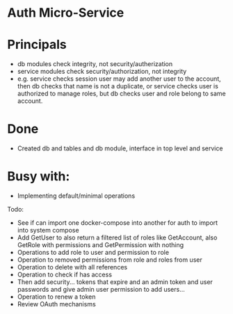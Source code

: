 # Auth Micro-Service

# Principals

- db modules check integrity, not security/autherization
- service modules check security/authorization, not integrity
- e.g. service checks session user may add another user to the account, then db checks that name is not a duplicate, or service checks user is authorized to manage roles, but db checks user and role belong to same account.

# Done
- Created db and tables and db module, interface in top level and service

# Busy with:
- Implementing default/minimal operations

Todo:
- See if can import one docker-compose into another for auth to import into system compose
- Add GetUser to also return a filtered list of roles like GetAccount, also GetRole with permissions and GetPermission with nothing
- Operations to add role to user and permission to role
- Operation to removed permissions from role and roles from user
- Operation to delete with all references
- Operation to check if has access
- Then add security... tokens that expire and an admin token and user passwords and give admin user permission to add users...
- Operation to renew a token
- Review OAuth mechanisms
